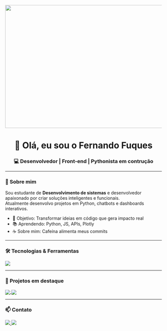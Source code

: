 <p align="center">
  <img width="1584" height="396" alt="banner linkedin_2" src="https://github.com/user-attachments/assets/caf5d8e7-4d45-4ccc-80c4-cd29cf387dc4" alt="Banner" />
</p>

<h1 align="center">👋 Olá, eu sou o Fernando Fuques</h1>
<h3 align="center">💻 Desenvolvedor | Front-end | Pythonista em contrução</h3>

---

### 🚀 Sobre mim
Sou estudante de **Desenvolvimento de sistemas** e desenvolvedor apaixonado por criar soluções inteligentes e funcionais.  
Atualmente desenvolvo projetos em Python, chatbots e dashboards interativos.  

- 🎯 Objetivo: Transformar ideias em código que gera impacto real  
- 📚 Aprendendo: Python, JS, APIs, Plotly  
- ☕ Sobre mim: Cafeína alimenta meus commits  

---

### 🛠️ Tecnologias & Ferramentas
<p align="left">
  <img src="https://skillicons.dev/icons?i=python,html,css,js,github,linux,vscode,figma" />
</p>

---

### 📌 Projetos em destaque
<a href="https://github.com/DevFuques/Dashboard-Pop-Mundial">
  <img align="center" src="https://github-readme-stats.vercel.app/api/pin/?username=DevFuques&repo=Dashboard-Pop-Mundial&theme=tokyonight" />
</a>
<a href="https://github.com/DevFuques/Desmo">
  <img align="center" src="https://github-readme-stats.vercel.app/api/pin/?username=DevFuques&repo=Desmo&theme=tokyonight" />
</a>

---

### 📫 Contato
<p align="left">
  <a href="https://www.linkedin.com/in/fernando-fuques-8504b0379/" target="_blank">
    <img src="https://img.shields.io/badge/-LinkedIn-%230077B5?style=for-the-badge&logo=linkedin&logoColor=white"/>
  </a>
  <a href="https://www.instagram.com/devfuques/" target="_blank">
    <img src="https://img.shields.io/badge/-Instagram-E4405F?style=for-the-badge&logo=instagram&logoColor=white"/>
  </a>
</p>

